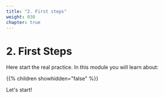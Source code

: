 ```yaml
---
title: "2. First steps"
weight: 030
chapter: true
---
```


# 2. First Steps

Here start the real practice. In this module you will learn about:

{{% children showhidden="false" %}}

Let's start!